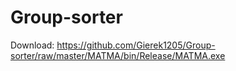 # Group-sorter


Download: https://github.com/Gierek1205/Group-sorter/raw/master/MATMA/bin/Release/MATMA.exe
